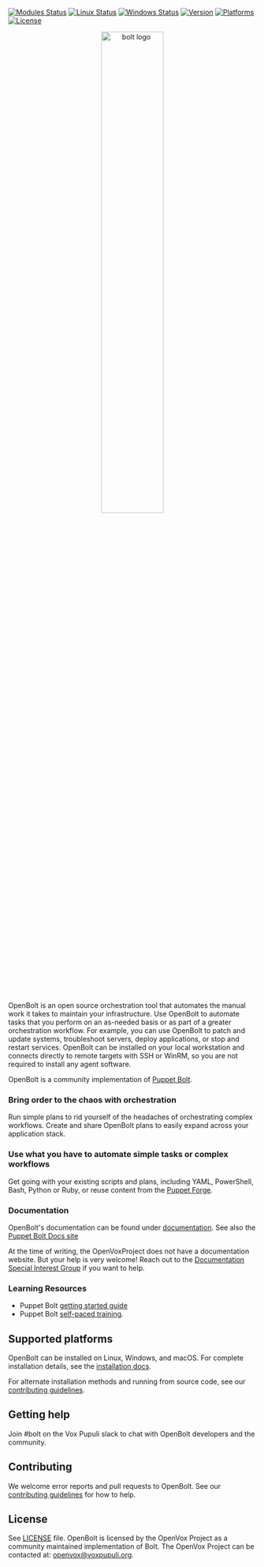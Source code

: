 [![Modules Status](https://github.com/puppetlabs/bolt/workflows/Modules/badge.svg?branch=main)](https://github.com/puppetlabs/bolt/actions)
[![Linux Status](https://github.com/puppetlabs/bolt/workflows/Linux/badge.svg?branch=main)](https://github.com/puppetlabs/bolt/actions)
[![Windows Status](https://github.com/puppetlabs/bolt/workflows/Windows/badge.svg?branch=main)](https://github.com/puppetlabs/bolt/actions)
[![Version](https://img.shields.io/github/v/tag/puppetlabs/bolt?label=version)](./CHANGELOG.md)
[![Platforms](https://img.shields.io/badge/platforms-linux%20%7C%20windows%20%7C%20macos-lightgrey)](./documentation/bolt_installing.md)
[![License](https://img.shields.io/github/license/OpenVoxProject/openbolt)](./LICENSE)

<p align="center">
  <img src="resources/bolt-logo-dark.png" width="50%" alt="bolt logo"/>
</p>

OpenBolt is an open source orchestration tool that automates the manual work it takes to maintain your infrastructure. Use OpenBolt to automate tasks that you perform on an as-needed basis or as part of a greater orchestration workflow. For example, you can use OpenBolt to patch and update systems, troubleshoot servers, deploy applications, or stop and restart services. OpenBolt can be installed on your local workstation and connects directly to remote targets with SSH or WinRM, so you are not required to install any agent software.

OpenBolt is a community implementation of [Puppet Bolt](https://github.com/puppetlabs/bolt).

### Bring order to the chaos with orchestration

Run simple plans to rid yourself of the headaches of orchestrating complex workflows. Create and share OpenBolt plans to easily expand across your application stack.

### Use what you have to automate simple tasks or complex workflows

Get going with your existing scripts and plans, including YAML, PowerShell, Bash, Python or Ruby, or reuse content from the [Puppet Forge](https://forge.puppet.com).

### Documentation

OpenBolt's documentation can be found under [documentation](./documentation). See also the [Puppet Bolt Docs site](https://help.puppet.com/bolt/current/topics/bolt.htm)

At the time of writing, the OpenVoxProject does not have a documentation website.
But your help is very welcome!
Reach out to the [Documentation Special Interest Group](https://github.com/voxpupuli/community-triage/wiki/SIG.Documentation) if you want to help.

### Learning Resources

- Puppet Bolt [getting started guide](https://puppet.com/docs/bolt/latest/getting_started_with_bolt.html)
- Puppet Bolt [self-paced training](https://puppet.com/learning-training/kits/intro-to-bolt).

## Supported platforms

OpenBolt can be installed on Linux, Windows, and macOS. For complete installation details, see the [installation docs](./documentation/bolt_installing.md).

For alternate installation methods and running from source code, see our [contributing guidelines](https://github.com/OpenVoxProject/openbolt/blob/main/CONTRIBUTING.md).

## Getting help

Join #bolt on the Vox Pupuli slack to chat with OpenBolt developers and the community.

## Contributing

We welcome error reports and pull requests to OpenBolt. See our [contributing guidelines](./CONTRIBUTING.md) for how to help.

## License

See [LICENSE](LICENSE) file.
OpenBolt is licensed by the OpenVox Project as a community maintained implementation of Bolt.
The OpenVox Project can be contacted at: openvox@voxpupuli.org.
